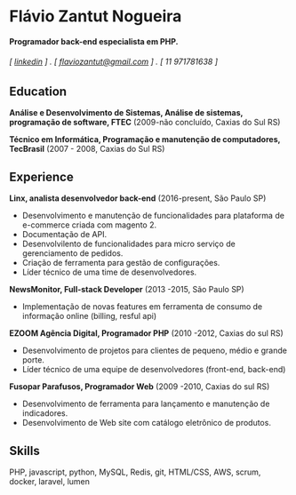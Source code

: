 Flávio Zantut Nogueira
======

#### Programador back-end especialista em PHP. 
###### [ [linkedin](https://www.linkedin.com/in/desenvolvedorweb/) ] . [ flaviozantut@gmail.com ] . [ 11 971781638 ]


Education
---------
**Análise e Desenvolvimento de Sistemas, Análise de sistemas, programação
de software, FTEC** (2009-não concluído, Caxias do Sul RS)


**Técnico em Informática, Programação e manutenção de
computadores, TecBrasil** (2007 - 2008, Caxias do Sul RS)



Experience
---------
**Linx, analista desenvolvedor back-end** (2016-present, São Paulo SP)

- Desenvolvimento e manutenção de funcionalidades para plataforma de e-commerce criada com magento 2.
- Documentação de API.
- Desenvolvilento de funcionalidades para micro serviço de gerenciamento de pedidos.
- Criação de ferramenta para gestão de configurações.
- Líder técnico de uma time de desenvolvedores.


**NewsMonitor, Full-stack Developer** (2013 -2015, São Paulo SP)

- Implementação de novas features em ferramenta de consumo de informação
online (billing, resful api)



**EZOOM Agência Digital, Programador PHP** (2010 -2012, Caxias do sul RS)

- Desenvolvimento de projetos para clientes de pequeno, médio e grande
porte.
- Líder técnico de uma equipe de desenvolvedores (front-end, back-end)




**Fusopar Parafusos, Programador Web** (2009 -2010, Caxias do sul RS)

- Desenvolvimento de ferramenta para lançamento e manutenção de
indicadores.
- Desenvolvimento de Web site com catálogo eletrônico de produtos.




Skills
------
PHP, javascript, python, MySQL, Redis, git, HTML/CSS, AWS, scrum, docker, laravel, lumen
